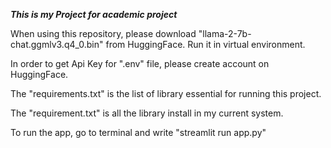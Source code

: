 ***This is my Project for academic project***

When using this repository, please download "llama-2-7b-chat.ggmlv3.q4_0.bin" from HuggingFace.
Run it in virtual environment.

In order to get Api Key for ".env" file, please create account on HuggingFace.

The "requirements.txt" is the list of library essential for running this project.

The "requirement.txt" is all the library install in my current system.

To run the app, go to terminal and write "streamlit run app.py"
